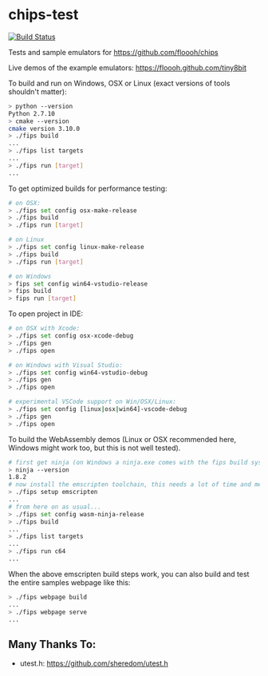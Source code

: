 # chips-test

[![Build Status](https://github.com/floooh/chips-test/workflows/build_and_test/badge.svg)](https://github.com/floooh/chips-test/actions)

Tests and sample emulators for https://github.com/floooh/chips

Live demos of the example emulators: https://floooh.github.com/tiny8bit

To build and run on Windows, OSX or Linux (exact versions of tools shouldn't matter):

```bash
> python --version
Python 2.7.10
> cmake --version
cmake version 3.10.0
> ./fips build
...
> ./fips list targets
...
> ./fips run [target]
...
```

To get optimized builds for performance testing:

```bash
# on OSX:
> ./fips set config osx-make-release
> ./fips build
> ./fips run [target]

# on Linux
> ./fips set config linux-make-release
> ./fips build
> ./fips run [target]

# on Windows
> fips set config win64-vstudio-release
> fips build
> fips run [target]
```

To open project in IDE:
```bash
# on OSX with Xcode:
> ./fips set config osx-xcode-debug
> ./fips gen
> ./fips open

# on Windows with Visual Studio:
> ./fips set config win64-vstudio-debug
> ./fips gen
> ./fips open

# experimental VSCode support on Win/OSX/Linux:
> ./fips set config [linux|osx|win64]-vscode-debug
> ./fips gen
> ./fips open
```

To build the WebAssembly demos (Linux or OSX recommended here, Windows
might work too, but this is not well tested).

```bash
# first get ninja (on Windows a ninja.exe comes with the fips build system)
> ninja --version
1.8.2
# now install the emscripten toolchain, this needs a lot of time and memory
> ./fips setup emscripten
...
# from here on as usual...
> ./fips set config wasm-ninja-release
> ./fips build
...
> ./fips list targets
...
> ./fips run c64
...
```

When the above emscripten build steps work, you can also build and test the
entire samples webpage like this:

```bash
> ./fips webpage build
...
> ./fips webpage serve
...
```

## Many Thanks To:

- utest.h: https://github.com/sheredom/utest.h
